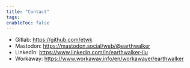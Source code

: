 ```yaml
---
title: "Contact"
tags: 
enableToc: false
---
```


- Gitlab: https://github.com/etwk
- Mastodon: https://mastodon.social/web/@earthwalker
- LinkedIn: https://www.linkedin.com/in/earthwalker-liu
- Workaway: https://www.workaway.info/en/workawayer/earthwalker